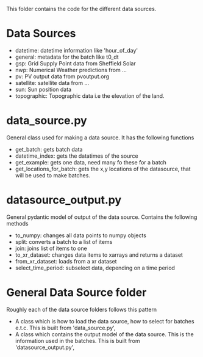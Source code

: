 This folder contains the code for the different data sources.

# Data Sources
- datetime: datetime information like 'hour_of_day'
- general: metadata for the batch like t0_dt
- gsp: Grid Supply Point data from Sheffield Solar
- nwp: Numerical Weather predictions from ...
- pv: PV output data from pvoutput.org
- satellite: satellite data from ...
- sun: Sun position data
- topographic: Topographic data i.e the elevation of the land.

# data_source.py

General class used for making a data source. It has the following functions
- get_batch: gets batch data
- datetime_index: gets the datatimes of the source
- get_example: gets one data, need many fo these for a batch
- get_locations_for_batch: gets the x,y locations of the datasource, that will be used to make batches.


# datasource_output.py

General pydantic model of output of the data source. Contains the following methods
- to_numpy: changes all data points to numpy objects
- split: converts a batch to a list of items
- join: joins list of items to one
- to_xr_dataset: changes data items to xarrays and returns a dataset
- from_xr_dataset: loads from a xr dataset
- select_time_period: subselect data, depending on a time period

# General Data Source folder

Roughly each of the data source folders follows this pattern
- A class which is how to load the data source, how to select for batches e.t.c. This is built from 'data_source.py',
- A class which contains the output model of the data source. This is the information used in the batches.
This is built from 'datasource_output.py',
